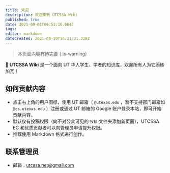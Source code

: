 ```yaml
---
title: 欢迎
description: 欢迎来到 UTCSSA Wiki
published: true
date: 2021-09-01T06:53:16.664Z
tags: 
editor: markdown
dateCreated: 2021-08-30T16:31:31.328Z
---
```


> 本页面内容有待完善
{.is-warning}


📖 **UTCSSA Wiki** 是一个面向 UT 华人学生、学者的知识库，欢迎所有人为它添砖加瓦！

## 如何贡献内容

- 点击右上角的用户图标，使用 UT 邮箱（ `@utexas.edu` ，暂不支持部门邮箱如 `@cs.utexas.edu` ）注册或通过 UT 邮箱的 Google 账户登录本站，即可开始贡献内容。
- 默认仅有投稿权限（向不对公众可见的 `投稿` 文件夹添加新页面），UTCSSA EC 和优质贡献者可以向管理员申请提升权限。
- 推荐使用 Markdown 格式进行创作。

## 联系管理员

- 邮箱：[utcssa.net@gmail.com](mailto:utcssa.net@gmail.com)
